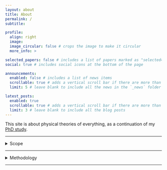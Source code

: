 ```yaml
---
layout: about
title: About
permalink: /
subtitle: 

profile:
  align: right
  image: 
  image_circular: false # crops the image to make it circular
  more_info: >

selected_papers: false # includes a list of papers marked as "selected={true}"
social: true # includes social icons at the bottom of the page

announcements:
  enabled: false # includes a list of news items
  scrollable: true # adds a vertical scroll bar if there are more than 3 news items
  limit: 5 # leave blank to include all the news in the `_news` folder

latest_posts:
  enabled: true
  scrollable: true # adds a vertical scroll bar if there are more than 3 new posts items
  limit: 3 # leave blank to include all the blog posts
---
```


This site is about physical theories of everything, as a continuation of my [PhD study](http://hdl.handle.net/10012/19734).

___

<details markdown=1><summary markdown="span">Scope</summary>

I take a theory of everything to contain at least the following components: 

1. Dynamical law

What variables to use to describe the physical universe? What laws govern them?

2. Boundary condition

What boundary condition to apply to in conjunction with the dynamical laws?
  
3. Empirical prescription

How to derive empirical predictions given the dynamical laws and bounary condition?

The first topic is studied in **particle physics** and **quantum gravity**, the second in **quantum cosmology**, and the third in **quantum foundations**. These delinate the scope of this site subject-wise.

</details>

___

<details>

<summary>Methodology</summary>

#### Credence

What's the correct approach to quantum gravity? No one knows for sure.

How to proceed facing difficult questions like this? Write down possibilities; assign credences based on current clues; discover new clues; update credences; repeat till the answer is clear.

#### Priority

What clues to prioritize for discovery? Those that change credences most. E.g., a result that rules out an otherwise promising approach.

What projects to avoid when planning? Those that change credences least. E.g., trying to promote a ruled-out approach without addressing the issue.

#### Links

[[prediction markets link]]

[[bullshit in physics link]]

</details>

___
